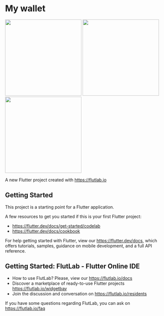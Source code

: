 # My wallet
<div>
  <img src="https://user-images.githubusercontent.com/74118346/215700288-f64b2a66-c86e-448d-927e-49d332e459e4.png" width = 250>
  <img src="https://user-images.githubusercontent.com/74118346/215700426-cae756e5-34ab-40b1-aab3-5c94cf8d5c9a.png" width = 250>
  <img src="https://user-images.githubusercontent.com/74118346/215700553-3ab53675-70cb-4ff0-979a-d684a1883be6.png" width = 250>
</div>

A new Flutter project created with https://flutlab.io

## Getting Started

This project is a starting point for a Flutter application.

A few resources to get you started if this is your first Flutter project:

- https://flutter.dev/docs/get-started/codelab
- https://flutter.dev/docs/cookbook

For help getting started with Flutter, view our
https://flutter.dev/docs, which offers tutorials,
samples, guidance on mobile development, and a full API reference.

## Getting Started: FlutLab - Flutter Online IDE

- How to use FlutLab? Please, view our https://flutlab.io/docs
- Discover a marketplace of ready-to-use Flutter projects https://flutlab.io/widgetbay
- Join the discussion and conversation on https://flutlab.io/residents

If you have some questions regarding FlutLab, you can ask on https://flutlab.io/faq
